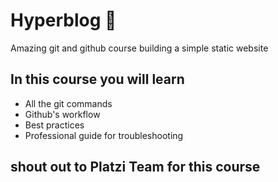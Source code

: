 # Hyperblog 💚
Amazing git and github course building a simple static website 

## In this course you will learn
* All the git commands
* Github's workflow
* Best practices
* Professional guide for troubleshooting

## shout out to Platzi Team for this course
